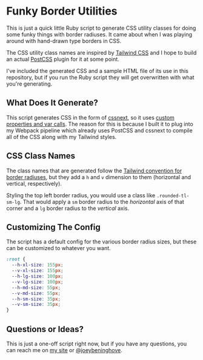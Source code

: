 # Funky Border Utilities

This is just a quick little Ruby script to generate CSS utility classes for
doing some funky things with border radiuses.  It came about when I was playing
around with hand-drawn type borders in CSS.

The CSS utility class names are inspired by [Tailwind
CSS](https://tailwindcss.com) and I hope to build an actual
[PostCSS](http://postcss.org) plugin for it at some point.

I've included the generated CSS and a sample HTML file of its use in this
repository, but if you run the Ruby script they will get overwritten with what
you're generating.

## What Does It Generate?

This script generates CSS in the form of [cssnext](http://cssnext.io), so it
uses [custom properties and var calls](http://cssnext.io/features/#custom-properties-var).
The reason for this is because I built it to plug into my Webpack pipeline which
already uses PostCSS and cssnext to compile all of the CSS along with my
Tailwind styles.

## CSS Class Names

The class names that are generated follow the [Tailwind convention for border
radiuses](https://tailwindcss.com/docs/border-radius), but they add a `h` and
`v` dimension to them (horizontal and vertical, respectively).

Styling the top left border radius, you would use a class like `.rounded-tl-sm-lg`.
That would apply a `sm` border radius to the _horizontal_ axis of that corner
and a `lg` border radius to the _vertical_ axis.

## Customizing The Config

The script has a default config for the various border radius sizes, but these can be
customized to whatever you want.

```css
:root {
  --h-xl-size: 155px;
  --v-xl-size: 155px;
  --h-lg-size: 100px;
  --v-lg-size: 100px;
  --h-md-size: 55px;
  --v-md-size: 55px;
  --h-sm-size: 35px;
  --v-sm-size: 35px;
}
```

## Questions or Ideas?

This is just a one-off script right now, but if you have any questions, you can
reach me on [my site](https://joey.io) or
[@joeybeninghove](https://twitter.com/joeybeninghove).
